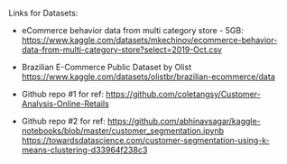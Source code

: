 Links for Datasets:
- eCommerce behavior data from multi category store - 5GB:
  https://www.kaggle.com/datasets/mkechinov/ecommerce-behavior-data-from-multi-category-store?select=2019-Oct.csv

- Brazilian E-Commerce Public Dataset by Olist
  https://www.kaggle.com/datasets/olistbr/brazilian-ecommerce/data


  
- Github repo #1 for ref:
  https://github.com/coletangsy/Customer-Analysis-Online-Retails
- Github repo #2 for ref:
  https://github.com/abhinavsagar/kaggle-notebooks/blob/master/customer_segmentation.ipynb
  https://towardsdatascience.com/customer-segmentation-using-k-means-clustering-d33964f238c3 
